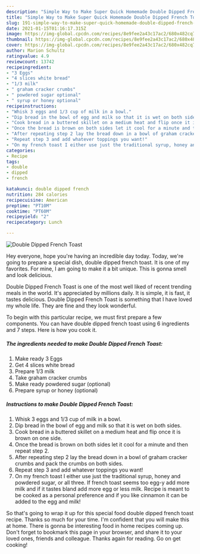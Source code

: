 ```yaml
---
description: "Simple Way to Make Super Quick Homemade Double Dipped French Toast"
title: "Simple Way to Make Super Quick Homemade Double Dipped French Toast"
slug: 191-simple-way-to-make-super-quick-homemade-double-dipped-french-toast
date: 2021-01-15T01:16:17.315Z
image: https://img-global.cpcdn.com/recipes/8e9fee2a43c17ac2/680x482cq70/double-dipped-french-toast-recipe-main-photo.jpg
thumbnail: https://img-global.cpcdn.com/recipes/8e9fee2a43c17ac2/680x482cq70/double-dipped-french-toast-recipe-main-photo.jpg
cover: https://img-global.cpcdn.com/recipes/8e9fee2a43c17ac2/680x482cq70/double-dipped-french-toast-recipe-main-photo.jpg
author: Marion Schultz
ratingvalue: 4.9
reviewcount: 13742
recipeingredient:
- "3 Eggs"
- "4 slices white bread"
- "1/3 milk"
- " graham cracker crumbs"
- " powdered sugar optional"
- " syrup or honey optional"
recipeinstructions:
- "Whisk 3 eggs and 1/3 cup of milk in a bowl."
- "Dip bread in the bowl of egg and milk so that it is wet on both sides."
- "Cook bread in a buttered skillet on a medium heat and flip once it is brown on one side."
- "Once the bread is brown on both sides let it cool for a minute and then repeat step 2."
- "After repeating step 2 lay the bread down in a bowl of graham cracker crumbs and pack the crumbs on both sides."
- "Repeat step 3 and add whatever toppings you want!"
- "On my french toast I either use just the traditional syrup, honey and powdered sugar, or all three. If french toast seems too egg-y add more milk and if it tastes bland add more egg or less milk. Recipe is meant to be cooked as a personal preference and if you like cinnamon it can be added to the egg and milk!"
categories:
- Recipe
tags:
- double
- dipped
- french

katakunci: double dipped french 
nutrition: 284 calories
recipecuisine: American
preptime: "PT10M"
cooktime: "PT60M"
recipeyield: "2"
recipecategory: Lunch

---
```



![Double Dipped French Toast](https://img-global.cpcdn.com/recipes/8e9fee2a43c17ac2/680x482cq70/double-dipped-french-toast-recipe-main-photo.jpg)

Hey everyone, hope you're having an incredible day today. Today, we're going to prepare a special dish, double dipped french toast. It is one of my favorites. For mine, I am going to make it a bit unique. This is gonna smell and look delicious.



Double Dipped French Toast is one of the most well liked of recent trending meals in the world. It's appreciated by millions daily. It is simple, it is fast, it tastes delicious. Double Dipped French Toast is something that I have loved my whole life. They are fine and they look wonderful.


To begin with this particular recipe, we must first prepare a few components. You can have double dipped french toast using 6 ingredients and 7 steps. Here is how you cook it.

<!--inarticleads1-->

##### The ingredients needed to make Double Dipped French Toast:

1. Make ready 3 Eggs
1. Get 4 slices white bread
1. Prepare 1/3 milk
1. Take  graham cracker crumbs
1. Make ready  powdered sugar (optional)
1. Prepare  syrup or honey (optional)




<!--inarticleads2-->

##### Instructions to make Double Dipped French Toast:

1. Whisk 3 eggs and 1/3 cup of milk in a bowl.
1. Dip bread in the bowl of egg and milk so that it is wet on both sides.
1. Cook bread in a buttered skillet on a medium heat and flip once it is brown on one side.
1. Once the bread is brown on both sides let it cool for a minute and then repeat step 2.
1. After repeating step 2 lay the bread down in a bowl of graham cracker crumbs and pack the crumbs on both sides.
1. Repeat step 3 and add whatever toppings you want!
1. On my french toast I either use just the traditional syrup, honey and powdered sugar, or all three. If french toast seems too egg-y add more milk and if it tastes bland add more egg or less milk. Recipe is meant to be cooked as a personal preference and if you like cinnamon it can be added to the egg and milk!




So that's going to wrap it up for this special food double dipped french toast recipe. Thanks so much for your time. I'm confident that you will make this at home. There is gonna be interesting food in home recipes coming up. Don't forget to bookmark this page in your browser, and share it to your loved ones, friends and colleague. Thanks again for reading. Go on get cooking!
